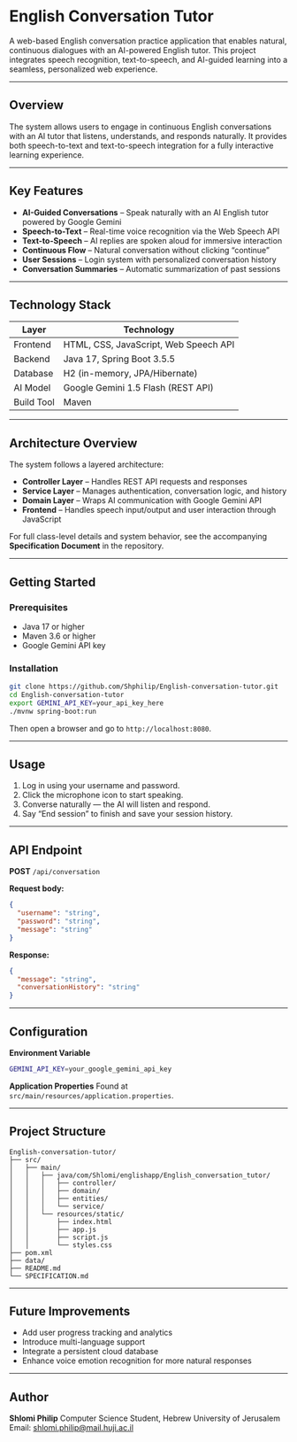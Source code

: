 # English Conversation Tutor

A web-based English conversation practice application that enables natural, continuous dialogues with an AI-powered English tutor.
This project integrates speech recognition, text-to-speech, and AI-guided learning into a seamless, personalized web experience.

---

## Overview

The system allows users to engage in continuous English conversations with an AI tutor that listens, understands, and responds naturally.
It provides both speech-to-text and text-to-speech integration for a fully interactive learning experience.

---

## Key Features

* **AI-Guided Conversations** – Speak naturally with an AI English tutor powered by Google Gemini
* **Speech-to-Text** – Real-time voice recognition via the Web Speech API
* **Text-to-Speech** – AI replies are spoken aloud for immersive interaction
* **Continuous Flow** – Natural conversation without clicking “continue”
* **User Sessions** – Login system with personalized conversation history
* **Conversation Summaries** – Automatic summarization of past sessions

---

## Technology Stack

| Layer      | Technology                            |
| ---------- | ------------------------------------- |
| Frontend   | HTML, CSS, JavaScript, Web Speech API |
| Backend    | Java 17, Spring Boot 3.5.5            |
| Database   | H2 (in-memory, JPA/Hibernate)         |
| AI Model   | Google Gemini 1.5 Flash (REST API)    |
| Build Tool | Maven                                 |

---

## Architecture Overview

The system follows a layered architecture:

* **Controller Layer** – Handles REST API requests and responses
* **Service Layer** – Manages authentication, conversation logic, and history
* **Domain Layer** – Wraps AI communication with Google Gemini API
* **Frontend** – Handles speech input/output and user interaction through JavaScript

For full class-level details and system behavior, see the accompanying **Specification Document** in the repository.

---

## Getting Started

### Prerequisites

* Java 17 or higher
* Maven 3.6 or higher
* Google Gemini API key

### Installation

```bash
git clone https://github.com/Shphilip/English-conversation-tutor.git
cd English-conversation-tutor
export GEMINI_API_KEY=your_api_key_here
./mvnw spring-boot:run
```

Then open a browser and go to `http://localhost:8080`.

---

## Usage

1. Log in using your username and password.
2. Click the microphone icon to start speaking.
3. Converse naturally — the AI will listen and respond.
4. Say “End session” to finish and save your session history.

---

## API Endpoint

**POST** `/api/conversation`

**Request body:**

```json
{
  "username": "string",
  "password": "string",
  "message": "string"
}
```

**Response:**

```json
{
  "message": "string",
  "conversationHistory": "string"
}
```

---

## Configuration

**Environment Variable**

```bash
GEMINI_API_KEY=your_google_gemini_api_key
```

**Application Properties**
Found at `src/main/resources/application.properties`.

---

## Project Structure

```
English-conversation-tutor/
├── src/
│   ├── main/
│   │   ├── java/com/Shlomi/englishapp/English_conversation_tutor/
│   │   │   ├── controller/
│   │   │   ├── domain/
│   │   │   ├── entities/
│   │   │   └── service/
│   │   └── resources/static/
│   │       ├── index.html
│   │       ├── app.js
│   │       ├── script.js
│   │       └── styles.css
├── pom.xml
├── data/
├── README.md
└── SPECIFICATION.md
```

---

## Future Improvements

* Add user progress tracking and analytics
* Introduce multi-language support
* Integrate a persistent cloud database
* Enhance voice emotion recognition for more natural responses

---

## Author

**Shlomi Philip**
Computer Science Student, Hebrew University of Jerusalem
Email: [shlomi.philip@mail.huji.ac.il](mailto:shlomi.philip@mail.huji.ac.il)
